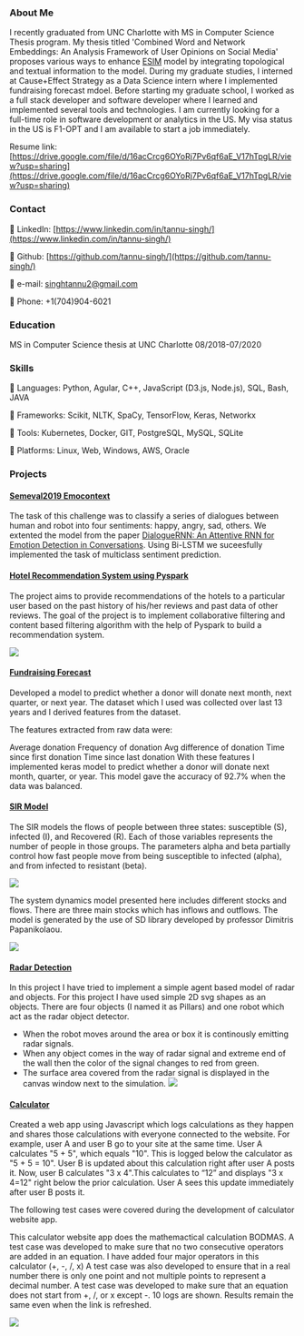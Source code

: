 ### About Me

I recently graduated from UNC Charlotte with MS in Computer Science Thesis program. My thesis titled 'Combined Word and Network Embeddings: An Analysis Framework of User Opinions on Social Media' proposes various ways to enhance [ESIM](https://arxiv.org/pdf/1609.06038.pdf) model by integrating topological and textual information to the model. During my graduate studies, I interned at Cause+Effect Strategy as a Data Science intern where I implemented fundraising forecast mdoel. Before starting my graduate school, I worked as a full stack developer and software developer where I learned and implemented several tools and technologies. I am currently looking for a full-time role in software development or analytics in the US. My visa status in the US is F1-OPT and I am available to start a job immediately.

Resume link: [https://drive.google.com/file/d/16acCrcg6OYoRj7Pv6qf6aE_V17hTpgLR/view?usp=sharing](https://drive.google.com/file/d/16acCrcg6OYoRj7Pv6qf6aE_V17hTpgLR/view?usp=sharing)

### Contact 

 LinkedIn:  [https://www.linkedin.com/in/tannu-singh/](https://www.linkedin.com/in/tannu-singh/)

 Github: [https://github.com/tannu-singh/](https://github.com/tannu-singh/)

 e-mail:  singhtannu2@gmail.com  

 Phone:  +1(704)904-6021


### Education

MS in Computer Science thesis at UNC Charlotte    08/2018-07/2020

### Skills

 Languages: Python, Agular, C++, JavaScript (D3.js, Node.js), SQL, Bash, JAVA

 Frameworks: Scikit, NLTK, SpaCy, TensorFlow, Keras, Networkx

 Tools: Kubernetes, Docker, GIT, PostgreSQL, MySQL, SQLite

 Platforms: Linux, Web, Windows, AWS, Oracle

### Projects

#### [Semeval2019 Emocontext](https://github.com/tannu-singh/Semeval2019)

The task of this challenge was to classify a series of dialogues between human and robot into four sentiments: happy, angry, sad, others. We extented the model from the paper [DialogueRNN: An Attentive RNN for Emotion Detection in Conversations](https://arxiv.org/pdf/1811.00405.pdf). Using Bi-LSTM we suceesfully implemented the task of multiclass sentiment prediction.

#### [Hotel Recommendation System using Pyspark](https://webpages.uncc.edu/stiwari8/)

The project aims to provide recommendations of the hotels to a particular user based on the past history of his/her reviews and past data of other reviews.
The goal of the project is to implement collaborative filtering and content based filtering algorithm with the help of Pyspark to build a recommendation system.

![](/images/Rating_Count.jpg)

#### [Fundraising Forecast](https://github.com/tannu-singh/Fundraising-Forecast-Model)

Developed a model to predict whether a donor will donate next month, next quarter, or next year. The dataset which I used was collected over last 13 years and I derived features from the dataset.

The features extracted from raw data were:

Average donation
Frequency of donation
Avg difference of donation
Time since first donation
Time since last donation
With these features I implemented keras model to predict whether a donor will donate next month, quarter, or year. This model gave the accuracy of 92.7% when the data was balanced.

#### [SIR Model](https://github.com/tannu-singh/SIRmodel)

The SIR models the flows of people between three states: susceptible (S), infected (I), and Recovered (R). Each of those variables represents the number of people in those groups. The parameters alpha and beta partially control how fast people move from being susceptible to infected (alpha), and from infected to resistant (beta).

![](/images/Model.png)

The system dynamics model presented here includes different stocks and flows. There are three main stocks which has inflows and outflows. The model is generated by the use of SD library developed by professor Dimitris Papanikolaou.

![](/images/Graph.png)

#### [Radar Detection](https://github.com/tannu-singh/RadarDetection)

In this project I have tried to implement a simple agent based model of radar and objects. For this project I have used simple 2D svg shapes as an objects. There are four objects (I named it as Pillars) and one robot which act as the radar object detector.
- When the robot moves around the area or box it is continously emitting radar signals.
- When any object comes in the way of radar signal and extreme end of the wall then the color of the signal changes to red from green.
- The surface area covered from the radar signal is displayed in the canvas window next to the simulation.
![](/images/Radar_Detection.png)

#### [Calculator](https://github.com/tannu-singh/Calculator)

Created a web app using Javascript which logs calculations as they happen and shares those calculations with everyone connected to the website. For example, user A and user B go to your site at the same time. User A calculates "5 + 5", which equals "10". This is logged below the calculator as "5 + 5 = 10". User B is updated about this calculation right after user A posts it. Now, user B calculates "3 x 4".This calculates to “12” and displays "3 x 4=12" right below the prior calculation. User A sees this update immediately after user B posts it.

The following test cases were covered during the development of calculator website app.

This calculator website app does the mathemactical calculation BODMAS.
A test case was developed to make sure that no two consecutive operators are added in an equation. I have added four major operators in this calculator (+, -, /, x)
A test case was also developed to ensure that in a real number there is only one point and not multiple points to represent a decimal number.
A test case was developed to make sure that an equation does not start from +, /, or x except -.
10 logs are shown.
Results remain the same even when the link is refreshed.

![](/images/Snapshot.png)


